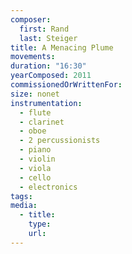 ```yaml
---
composer:
  first: Rand
  last: Steiger
title: A Menacing Plume
movements:
duration: "16:30"
yearComposed: 2011
commissionedOrWrittenFor:
size: nonet
instrumentation:
  - flute
  - clarinet
  - oboe
  - 2 percussionists
  - piano
  - violin
  - viola
  - cello
  - electronics
tags:
media:
  - title:
    type:
    url:
---
```

